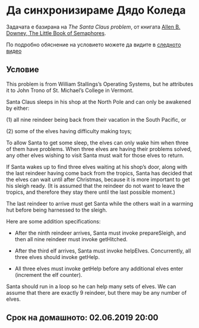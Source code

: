 # Да синхронизираме Дядо Коледа

Задачата е базирана на *The Santa Claus problem*, от книгата [Allen B. Downey, The Little Book of Semaphores](http://www.greenteapress.com/semaphores/downey08semaphores.pdf).

По подробно обяснение на условието можете да видите в [следното видео](https://www.youtube.com/watch?v=pqO6tKN2lc4)

## Условие

This problem is from William Stallings’s Operating Systems, but he attributes it to John Trono of St. Michael’s College in Vermont.

Santa Claus sleeps in his shop at the North Pole and can only be
awakened by either:

(1) all nine reindeer being back from their vacation in the South Pacific, or 

(2) some of the elves having difficulty
making toys; 

To allow Santa to get some sleep, the elves can only
wake him when three of them have problems. When three elves are
having their problems solved, any other elves wishing to visit Santa
must wait for those elves to return. 

If Santa wakes up to find three
elves waiting at his shop’s door, along with the last reindeer having
come back from the tropics, Santa has decided that the elves can
wait until after Christmas, because it is more important to get his
sleigh ready. (It is assumed that the reindeer do not want to leave
the tropics, and therefore they stay there until the last possible moment.) 

The last reindeer to arrive must get Santa while the others
wait in a warming hut before being harnessed to the sleigh.

Here are some addition specifications:
* After the ninth reindeer arrives, Santa must invoke prepareSleigh, and
then all nine reindeer must invoke getHitched.

* After the third elf arrives, Santa must invoke helpElves. Concurrently,
all three elves should invoke getHelp.
* All three elves must invoke getHelp before any additional elves enter
(increment the elf counter).

Santa should run in a loop so he can help many sets of elves. We can assume
that there are exactly 9 reindeer, but there may be any number of elves.

## Срок на домашното: 02.06.2019 20:00
